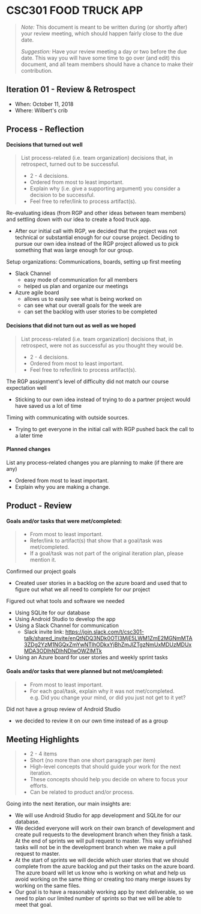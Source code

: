 # CSC301 FOOD TRUCK APP

 > _Note:_ This document is meant to be written during (or shortly after) your review meeting, which should happen fairly close to the due date.      
 >      
 > _Suggestion:_ Have your review meeting a day or two before the due date. This way you will have some time to go over (and edit) this document, and all team members should have a chance to make their contribution.


## Iteration 01 - Review & Retrospect

 * When: October 11, 2018
 * Where: Wilbert's crib

## Process - Reflection

#### Decisions that turned out well

> List process-related (i.e. team organization) decisions that, in retrospect, turned out to be successful.
> * 2 - 4 decisions.
> * Ordered from most to least important.
> * Explain why (i.e. give a supporting argument) you consider a decision to be successful.
> * Feel free to refer/link to process artifact(s).


Re-evaluating ideas (from RGP and other ideas between team members) and settling down with our idea to create a food truck app.

 * After our initial call with RGP, we decided that the project was not technical or substantial enough for our course project.  Deciding to pursue our own idea instead of the RGP project allowed us to pick something that was large enough for our group.

Setup organizations: Communications, boards, setting up first meeting

 * Slack Channel
   * easy mode of communication for all members
   * helped us plan and organize our meetings
 * Azure agile board 
   * allows us to easily see what is being worked on
   * can see what our overall goals for the week are
   * can set the backlog with user stories to be completed

#### Decisions that did not turn out as well as we hoped

> List process-related (i.e. team organization) decisions that, in retrospect, were not as successful as you thought they would be.
 > * 2 - 4 decisions.
 > * Ordered from most to least important.
 > * Feel free to refer/link to process artifact(s).


The RGP assignment's level of difficulty did not match our course expectation well
 * Sticking to our own idea instead of trying to do a partner project would have saved us a lot of time

Timing with communicating with outside sources.
 * Trying to get everyone in the initial call with RGP pushed back the call to a later time


#### Planned changes

List any process-related changes you are planning to make (if there are any)

 * Ordered from most to least important.
 * Explain why you are making a change.


## Product - Review

#### Goals and/or tasks that were met/completed:

 > * From most to least important.
 > * Refer/link to artifact(s) that show that a goal/task was met/completed.
 > * If a goal/task was not part of the original iteration plan, please mention it.

Confirmed our project goals
 * Created user stories in a backlog on the azure board and used that to figure out what we all need to complete for our project
 
Figured out what tools and software we needed
  * Using SQLite for our database
  * Using Android Studio to develop the app
  * Using a Slack Channel for communication
    * Slack invite link: https://join.slack.com/t/csc301-talk/shared_invite/enQtNDQ3NDk0OTI3MjE5LWM1ZmE2MGNmMTA3ZDg2YzM1NGQxZmYwNTlhODkxYjBhZmJlZTgzNmUxMDUzMDUxMDA3ODlhNDlhNDIwOWZlMTk
  * Using an Azure board for user stories and weekly sprint tasks

#### Goals and/or tasks that were planned but not met/completed:

 > * From most to least important.
 > * For each goal/task, explain why it was not met/completed.      
 >   e.g. Did you change your mind, or did you just not get to it yet?
   
Did not have a group review of Android Studio
  * we decided to review it on our own time instead of as a group
   
## Meeting Highlights

 > * 2 - 4 items
 > * Short (no more than one short paragraph per item)
 > * High-level concepts that should guide your work for the next iteration.
 > * These concepts should help you decide on where to focus your efforts.
 > * Can be related to product and/or process.

Going into the next iteration, our main insights are:

* We will use Android Studio for app development and SQLite for our database.
* We decided everyone will work on their own branch of development and create pull requests to the development branch when they finish a task.  At the end of sprints we will pull request to master.  This way unfinished tasks will not be in the development branch when we make a pull request to master.
* At the start of sprints we will decide which user stories that we should complete from the azure backlog and put their tasks on the azure board.  The azure board will let us know who is working on what and help us avoid working on the same thing or creating too many merge issues by working on the same files.
* Our goal is to have a reasonably working app by next deliverable, so we need to plan our limited number of sprints so that we will be able to meet that goal.




